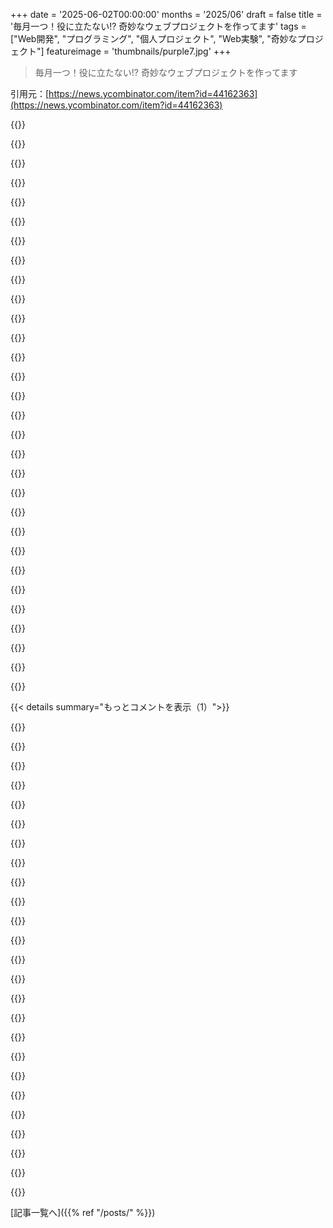 +++
date = '2025-06-02T00:00:00'
months = '2025/06'
draft = false
title = '毎月一つ！役に立たない!? 奇妙なウェブプロジェクトを作ってます'
tags = ["Web開発", "プログラミング", "個人プロジェクト", "Web実験", "奇妙なプロジェクト"]
featureimage = 'thumbnails/purple7.jpg'
+++

> 毎月一つ！役に立たない!? 奇妙なウェブプロジェクトを作ってます

引用元：[https://news.ycombinator.com/item?id=44162363](https://news.ycombinator.com/item?id=44162363)




{{<matomeQuote body="毎月absurd.websiteで、役に立たないけど面白いウェブプロジェクトを一つ作って公開してるんだ。<br>意図的に機能しなかったり、変だったり、面白かったり、大体は全く必要ないもの。<br>Sexy Mathとか、Trip to Marsとかね。<br>役に立つだけじゃないウェブを探求するのが楽しいんだ。<br>みんなの意見や変なアイデアも聞かせて！" userName="absurdwebsite" createdAt="2025/06/02 19:52:46" color="#ff33a1">}}




{{<matomeQuote body="これってSimone GiertzってYouTuberにちょっと似てるね。<br>昔はクソロボット作ってたけど、今は変だけどそこそこ使えるものを作ってるみたいだよ。<br>折りたたみ式のコート掛けとか、衛星放送受信アンテナで作った椅子とかね。" userName="hinkley" createdAt="2025/06/03 01:08:03" color="#45d325">}}




{{<matomeQuote body="Operation D-Day: One Second of Warってゲーム、今までやったどのゲームよりも本当に楽しかったな。<br>僕のLet’s Playも見てみてね！<br>https://youtu.be/iUnbD8xp0f0" userName="davidblue" createdAt="2025/06/02 22:55:37" color="#38d3d3">}}




{{<matomeQuote body="＞ Microtasks for Meatbags — the future: AI gives prompts, humans execute<br>これ、今のたくさんの会社や計画が動いてるのに近いね。<br>大きな人々のグループやシステムを、合成的な全体として管理してる。<br>タスクによっては人間が良かったり、コンピューターが良かったりするんだ。" userName="AnnaPali" createdAt="2025/06/02 22:55:58" color="">}}




{{<matomeQuote body="AIがまさにこのやり方で動く、『Manna』っていう短編小説を読むと面白いかもね。" userName="avandekleut" createdAt="2025/06/03 13:50:05" color="">}}




{{<matomeQuote body="プロジェクト最高だね！フランス語を（再び）勉強してるからLingoPrioが一番好きかな。<br>子供と小児科に行った時、「constipation」ってフランス語でなんて言うの？って聞かれても、「ation」で終わるから調べずに済んだんだ。<br>『役に立つだけじゃないウェブを探求するのが好き』っての、僕もそうなんだ。<br>ちょっと変だけどマジメなプロジェクトをやってるよ。<br>Pi Bramble [1]ってのを組んでて、複雑すぎて自壊し続けるホームラボを作ってるんだ。<br>教育のためだけど、時間ある時はマジ楽しいよ。<br>[1] https://clog.goldentooth.net/" userName="nathan_douglas" createdAt="2025/06/02 21:46:27" color="#785bff">}}




{{<matomeQuote body="Hey bios444、これ見てるなら、コメントが表示されてないみたいだよ。<br>HNのシャドウバンにやられちゃったみたいだね。<br>君が absurdwebsite本人かもしれないけど、そっちはバンされてないみたい（でも一ヶ月前の投稿は隠されてる）。<br>もしこのアカウントを使うつもりなら、adminsにメールしてみるといいよ、すごく対応早いから :)" userName="Cogito" createdAt="2025/06/03 02:03:37" color="#ff5733">}}




{{<matomeQuote body="大丈夫だよ。iPhoneで古いアカウント（bios444）でログインしてただけだから :)" userName="absurdwebsite" createdAt="2025/06/03 06:24:19" color="">}}




{{<matomeQuote body="返信する相手を間違えてるよ。<br>もしかしてbios444には返信できないから？" userName="busymom0" createdAt="2025/06/03 02:56:53" color="">}}




{{<matomeQuote body="ありがとう— LingoPrioが気付かれてうれしいよ。そうだね、遊びで実験するのが好きなんだ。君のプロジェクトも見てみるよ。" userName="bios444" createdAt="2025/06/02 21:54:27" color="">}}




{{<matomeQuote body="役に立たない楽しいプロジェクトって、無意味だけど面白いよね。この前 https://tellconanobrienyourfavoritepizzatoppings.com っての作ったんだ。楽しかったよ。でも、無意味だけどね。" userName="90s_dev" createdAt="2025/06/02 21:58:53" color="#ff33a1">}}




{{<matomeQuote body="今までの入力で面白いのをいくつか紹介するね。<br>toppings=pineapple+<br>toppings=pineapple<br>toppings=I+don’t+know+wh+conan+o+brien+is, +but+I+want+him+to+know+that+I+can’t+eat+pizza+at+all.<br>toppings=mushrooms<br>toppings=Brie<br>toppings=Cheeze<br>toppings=Wat<br>toppings=<br>toppings=peppers+and+onions<br>toppings=cat+..／etc／passwd<br>toppings=pepperoni+is+pretty+good+usually<br>toppings=More+tiny+Pizzas+<br>fooabar<br>0x[]＝DTAB<br>toppings=rendang<br>toppings=salami<br>toppings=spinach<br>toppings=Peppers<br>toppings=Ham+and+Pineapple+<br>toppings=french+fries<br>toppings=egg<br>toppings=usually+plain+but+i+don’t+mind+putting+some+stuff+on+there.+onions+or+pepperoni+or+hawaiian+every+now+and+then.+i+don’t+get+why+some+people+are+so+upset+about+pineapple!+it’s+definitely+a+different+taste+but+i+think+it+works!+although+i+will+say+sometimes+i+think+the+pineapple+slices+are+too+thick+and+so+you+just+get+pineapple+for+a+bite!+i+don’t+like+that.+love+your+stuff+conan" userName="90s_dev" createdAt="2025/06/02 22:02:53" color="#ff5733">}}




{{<matomeQuote body="すごいね。自分は死について考えるのが好きだから、Artist’s Death Effectってプロジェクトは面白かったよ。子供たちには「パパのアイデアは全部ひどい。もしひどくなかったら誰かがもうやってるからね」って言ってるんだ。" userName="bradly" createdAt="2025/06/02 22:31:53" color="#ff5733">}}




{{<matomeQuote body="これ最高だね。自分も似たプロジェクト作るの好きなんだ—作品共有したりコラボできるコミュニティってある？<br>自分のをいくつか／r／baduibattlesに載せてるけど、全部が合うわけじゃないんだよね。楽しみ半分、不条理アート半分、技術的／政治的批判半分って感じ（例：同じ歌を歌わないとログインできないシステムとか、監視カメラの映像で人間証明するCaptchaとか）。" userName="fibbery_" createdAt="2025/06/03 02:07:49" color="#ff5c5c">}}




{{<matomeQuote body="たぶん／r／internetisbeautifulとかどう？" userName="melagonster" createdAt="2025/06/03 05:37:40" color="">}}




{{<matomeQuote body="そこ、俺の投稿バンされたよ笑。／r／internetisbeautifulは美しくないね。" userName="absurdwebsite" createdAt="2025/06/03 14:40:55" color="">}}




{{<matomeQuote body="「neautiful」って言葉めっちゃ気になるわ～。なんかおかしいよね。" userName="imhoguy" createdAt="2025/06/03 05:54:29" color="">}}




{{<matomeQuote body="たまに昔のインターネットの雰囲気が見られるのが良いね。応援してるよ！" userName="keyle" createdAt="2025/06/02 23:35:31" color="">}}




{{<matomeQuote body="これ大好き！「One second of war」と「offsetting co2 emissions by buying you a Tesla」がお気に入り。このサイトのUIどうすればいいか考えるね。無限スクロールって博物館みたいで良いかもって思った。" userName="XetiNA" createdAt="2025/06/03 07:13:49" color="#ff5733">}}




{{<matomeQuote body="ありがとうね。<br>無限スクロールのアイデア、良いと思う！俺もUI考えてるんだ。" userName="bios444" createdAt="2025/06/03 07:28:31" color="#45d325">}}




{{<matomeQuote body="このゲームの仕組み「Your score: ＜span style=’color:red’＞1.”+Math.floor(Math.random() * 39)+”＜/span＞ seconds.」が良いね。俺もこういうマイクロプロジェクトで似たようなことしたことあるよ。" userName="cess11" createdAt="2025/06/03 06:40:25" color="#785bff">}}




{{<matomeQuote body="「Artist’s Death Effect Data Base」、マジ笑えるわ。俺たちの仲間内でも誰が危ないかって話して、密かに作品買い漁ってるんだよね。なんかデッドプールみたい。" userName="westondeboer" createdAt="2025/06/03 14:39:37" color="#45d325">}}




{{<matomeQuote body="俺、こういうHacker Newsの投稿が一番好き！ただの突飛で一途なコンセプト証明プロジェクトで、ばかばかしいけどそうでもない、って感じのが最高なんだよね。" userName="filoleg" createdAt="2025/06/03 00:16:10" color="#785bff">}}




{{<matomeQuote body="ありがとう！<br>いくつか本物、いくつかMVP、いくつかは純粋なフェイク。どれだかわからない…それが今のインターネットってやつだね。:)" userName="absurdwebsite" createdAt="2025/06/03 14:36:22" color="#785bff">}}




{{<matomeQuote body="俺の奇妙なウェブプロジェクト27個、全部「absurd.website」で見られるよ。" userName="absurdwebsite" createdAt="2025/06/02 19:54:54" color="">}}




{{<matomeQuote body="面白いことやってるね。https://absurd.website/dday/game.php と https://absurd.website/microtasks-for-meatbags/ はマジで笑ったよ。ありがとう！" userName="cldwalker" createdAt="2025/06/03 13:20:45" color="#38d3d3">}}




{{<matomeQuote body="超好き。ウェブの”楽しさ”を取り戻してくれてるね。" userName="MattSayar" createdAt="2025/06/02 20:43:33" color="">}}




{{<matomeQuote body="「あなたのネットショップに幸運を」の最後の説明文、「That’s marketing meow」にすべきだよ。😊" userName="mateioprea" createdAt="2025/06/03 07:43:51" color="">}}




{{<matomeQuote body="こういうの見るたび、人間の創造力に希望が持てるよ。おかげでいい一日になった、ありがとう。" userName="BiraIgnacio" createdAt="2025/06/03 12:32:18" color="#38d3d3">}}




{{<matomeQuote body="あはは、あのlucky catにやられた！インストールして自分で見るしかなかったよ。超かわいい。笑顔になった。😊" userName="kxter" createdAt="2025/06/04 15:44:19" color="#ff5c5c">}}




{{< details summary="もっとコメントを表示（1）">}}

{{<matomeQuote body="https://theuselessweb.com/" userName="landgenoot" createdAt="2025/06/04 02:45:46" color="">}}




{{<matomeQuote body="犬をスーパーの前で待たせてたら盗まれた経験あるから、Pet Drop Boxのアイデア、めっちゃいいと思ったよ。" userName="pingou" createdAt="2025/06/03 10:42:20" color="#45d325">}}




{{<matomeQuote body="ノルウェーとかスウェーデンにはもうあるんだって。犬を店の前に繋ぐのがダメだから、冷暖房付きの箱をカードで使えるんだって（でも、あんま人気ないみたいだよ）。" userName="Percnopterus" createdAt="2025/06/03 12:24:43" color="#ff33a1">}}




{{<matomeQuote body="そこに犬を永遠に預けっぱなしにできるアイデアだね。" userName="bios444" createdAt="2025/06/03 13:06:57" color="">}}




{{<matomeQuote body="それいいね。The One Second of WarとかThe Dark Mandalaは、不条理ってより、現実が見えてきた感じがするよ。" userName="nine_k" createdAt="2025/06/02 23:21:05" color="">}}




{{<matomeQuote body="あなたのmaneki nekoプロジェクト、めっちゃ大好きだよ！" userName="skapi_api" createdAt="2025/06/06 00:49:19" color="">}}




{{<matomeQuote body="これが何かわかった瞬間、マジで爆笑したよ。最高！超不条理だね！" userName="ketedrum" createdAt="2025/06/03 06:22:28" color="#38d3d3">}}




{{<matomeQuote body="これ全部、私の興味があるやつなんだ。シェアしてくれてありがとうね。" userName="BOOKHOUSEUK" createdAt="2025/06/03 19:39:12" color="">}}




{{<matomeQuote body="The lucky catは超役に立ちそうだよ。完璧なchatbotウィジェットだね！" userName="moritzwarhier" createdAt="2025/06/02 19:55:49" color="#ff5c5c">}}




{{<matomeQuote body="俺のサイトに waving cat 付けたよ。" userName="eightturn" createdAt="2025/06/03 10:49:16" color="">}}




{{<matomeQuote body="リンク貼ってくれる？" userName="absurdwebsite" createdAt="2025/06/03 14:41:58" color="">}}




{{<matomeQuote body="すごいプロジェクトだね！あの ChillyParent 見て Silicon Valley（ドラマ）のこの古典的なシーン思い出したわ：https://m.youtube.com/watch?v=wGy5SGTuAGI&t=216s" userName="codethief" createdAt="2025/06/02 21:17:18" color="#ff5733">}}




{{<matomeQuote body="どうも！ああ、あのエピソード覚えてるよ！" userName="absurdwebsite" createdAt="2025/06/02 21:19:12" color="">}}




{{<matomeQuote body="あいつ、父親業をディスラプトしたんだぜ！" userName="lowercased" createdAt="2025/06/02 21:29:08" color="#38d3d3">}}




{{<matomeQuote body="Brush your teeth（歯を磨こう）のリンク間違ってるよ。" userName="conception" createdAt="2025/06/03 04:21:12" color="#38d3d3">}}




{{<matomeQuote body="マジウケる！よくやったね！" userName="r0b05" createdAt="2025/06/03 05:39:58" color="#ff5733">}}




{{<matomeQuote body="サイト最高だね！" userName="OrvalWintermute" createdAt="2025/06/02 20:54:11" color="#38d3d3">}}




{{<matomeQuote body="サンキュー。俺の変なメーリングリストに登録できるよ。毎月プロジェクト作ってるんだ。<br>登録はここから: http://eepurl.com/hft-U9" userName="absurdwebsite" createdAt="2025/06/02 20:58:50" color="">}}




{{<matomeQuote body="毎月変なメーリングリストを一個作ってるのかと思ったぜ。『誰かこいつをマジで止めなきゃ』って考えたよ。" userName="nathan_douglas" createdAt="2025/06/02 21:19:53" color="#ff5733">}}




{{<matomeQuote body="ハハ、それすげーいいアイデアだねー！絶対作るべきだ！" userName="absurdwebsite" createdAt="2025/06/02 21:21:34" color="">}}




{{<matomeQuote body="LingoPrioにはパイナップルが必要な気がするな。" userName="Lerc" createdAt="2025/06/03 00:49:54" color="">}}




{{<matomeQuote body="AI使って作ったのか気になるな。何かヒントとかお気に入りのAIツールある？" userName="hu3" createdAt="2025/06/02 20:58:54" color="#785bff">}}




{{<matomeQuote body="アイデアにはAI使わないんだ。クリエイティブな部分は自分で考えるのが好きなんだよね。それが自分を表現する方法だし、俺のアートなんだ。<br>文章は全部自分で書いて、ちょっとAIに手伝ってもらって磨いてるよ。<br>画像や動画はAIで作ることもあるけど、コアなコンセプトはいつも俺自身から生まれてる。" userName="absurdwebsite" createdAt="2025/06/02 21:03:37" color="#785bff">}}




{{<matomeQuote body="うわー、そのやり方は参考になるね！" userName="JIE007" createdAt="2025/06/03 14:25:09" color="">}}

{{</details>}}



[記事一覧へ]({{% ref "/posts/" %}})
